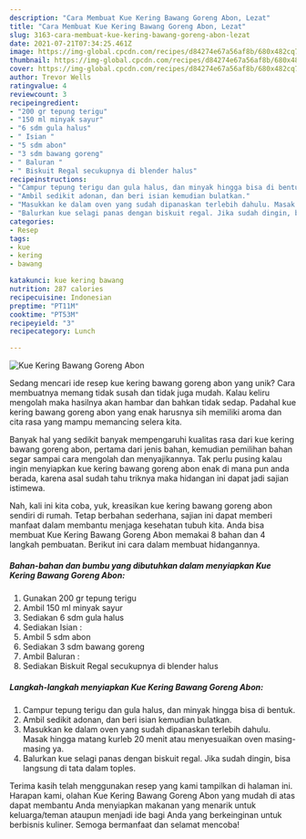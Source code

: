 ```yaml
---
description: "Cara Membuat Kue Kering Bawang Goreng Abon, Lezat"
title: "Cara Membuat Kue Kering Bawang Goreng Abon, Lezat"
slug: 3163-cara-membuat-kue-kering-bawang-goreng-abon-lezat
date: 2021-07-21T07:34:25.461Z
image: https://img-global.cpcdn.com/recipes/d84274e67a56af8b/680x482cq70/kue-kering-bawang-goreng-abon-foto-resep-utama.jpg
thumbnail: https://img-global.cpcdn.com/recipes/d84274e67a56af8b/680x482cq70/kue-kering-bawang-goreng-abon-foto-resep-utama.jpg
cover: https://img-global.cpcdn.com/recipes/d84274e67a56af8b/680x482cq70/kue-kering-bawang-goreng-abon-foto-resep-utama.jpg
author: Trevor Wells
ratingvalue: 4
reviewcount: 3
recipeingredient:
- "200 gr tepung terigu"
- "150 ml minyak sayur"
- "6 sdm gula halus"
- " Isian "
- "5 sdm abon"
- "3 sdm bawang goreng"
- " Baluran "
- " Biskuit Regal secukupnya di blender halus"
recipeinstructions:
- "Campur tepung terigu dan gula halus, dan minyak hingga bisa di bentuk."
- "Ambil sedikit adonan, dan beri isian kemudian bulatkan."
- "Masukkan ke dalam oven yang sudah dipanaskan terlebih dahulu. Masak hingga matang kurleb 20 menit atau menyesuaikan oven masing-masing ya."
- "Balurkan kue selagi panas dengan biskuit regal. Jika sudah dingin, bisa langsung di tata dalam toples."
categories:
- Resep
tags:
- kue
- kering
- bawang

katakunci: kue kering bawang 
nutrition: 287 calories
recipecuisine: Indonesian
preptime: "PT11M"
cooktime: "PT53M"
recipeyield: "3"
recipecategory: Lunch

---
```



![Kue Kering Bawang Goreng Abon](https://img-global.cpcdn.com/recipes/d84274e67a56af8b/680x482cq70/kue-kering-bawang-goreng-abon-foto-resep-utama.jpg)

Sedang mencari ide resep kue kering bawang goreng abon yang unik? Cara membuatnya memang tidak susah dan tidak juga mudah. Kalau keliru mengolah maka hasilnya akan hambar dan bahkan tidak sedap. Padahal kue kering bawang goreng abon yang enak harusnya sih memiliki aroma dan cita rasa yang mampu memancing selera kita.



Banyak hal yang sedikit banyak mempengaruhi kualitas rasa dari kue kering bawang goreng abon, pertama dari jenis bahan, kemudian pemilihan bahan segar sampai cara mengolah dan menyajikannya. Tak perlu pusing kalau ingin menyiapkan kue kering bawang goreng abon enak di mana pun anda berada, karena asal sudah tahu triknya maka hidangan ini dapat jadi sajian istimewa.


Nah, kali ini kita coba, yuk, kreasikan kue kering bawang goreng abon sendiri di rumah. Tetap berbahan sederhana, sajian ini dapat memberi manfaat dalam membantu menjaga kesehatan tubuh kita. Anda bisa membuat Kue Kering Bawang Goreng Abon memakai 8 bahan dan 4 langkah pembuatan. Berikut ini cara dalam membuat hidangannya.

<!--inarticleads1-->

##### Bahan-bahan dan bumbu yang dibutuhkan dalam menyiapkan Kue Kering Bawang Goreng Abon:

1. Gunakan 200 gr tepung terigu
1. Ambil 150 ml minyak sayur
1. Sediakan 6 sdm gula halus
1. Sediakan  Isian :
1. Ambil 5 sdm abon
1. Sediakan 3 sdm bawang goreng
1. Ambil  Baluran :
1. Sediakan  Biskuit Regal secukupnya di blender halus




<!--inarticleads2-->

##### Langkah-langkah menyiapkan Kue Kering Bawang Goreng Abon:

1. Campur tepung terigu dan gula halus, dan minyak hingga bisa di bentuk.
1. Ambil sedikit adonan, dan beri isian kemudian bulatkan.
1. Masukkan ke dalam oven yang sudah dipanaskan terlebih dahulu. Masak hingga matang kurleb 20 menit atau menyesuaikan oven masing-masing ya.
1. Balurkan kue selagi panas dengan biskuit regal. Jika sudah dingin, bisa langsung di tata dalam toples.




Terima kasih telah menggunakan resep yang kami tampilkan di halaman ini. Harapan kami, olahan Kue Kering Bawang Goreng Abon yang mudah di atas dapat membantu Anda menyiapkan makanan yang menarik untuk keluarga/teman ataupun menjadi ide bagi Anda yang berkeinginan untuk berbisnis kuliner. Semoga bermanfaat dan selamat mencoba!
